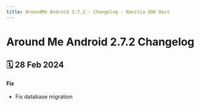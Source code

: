 ```yaml
---
title: AroundMe Android 2.7.2 - Changelog - Navitia SDK Docs
---
```


# Around Me Android 2.7.2 Changelog

<h2>🗓 28 Feb 2024</h2>

#### Fix
- Fix database migration
